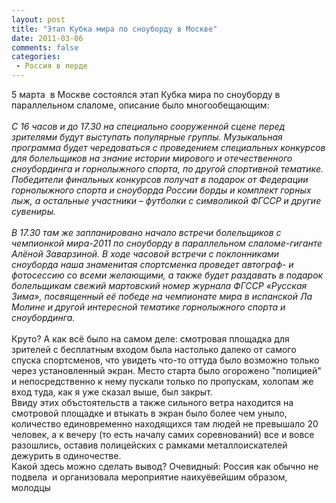 ```yaml
---
layout: post
title: "Этап Кубка мира по сноуборду в Москве"
date: 2011-03-06
comments: false
categories:
 - Россия в перде
---
```



5 марта&nbsp; в Москве состоялся этап Кубка мира по сноуборду в параллельном слаломе, описание было многообещающим:<br /><br /><cite>С  16 часов и до  17.30 на специально сооруженной сцене перед зрителями  будут выступать  популярные группы. Музыкальная программа будет  чередоваться с  проведением специальных конкурсов для болельщиков на  знание истории  мирового и отечественного сноубординга и горнолыжного  спорта, по другой  спортивной тематике.  Победители финальных конкурсов  получат в подарок  от Федерации горнолыжного спорта и сноуборда России  борды и комплект   горных лыж, а остальные участники – футболки с  символикой ФГССР и другие  сувениры.<br /><br />В 17.30 там же  запланировано начало встречи болельщиков с чемпионкой  мира-2011 по  сноуборду в параллельном слаломе-гиганте Алёной Заварзиной.  В ходе  часовой встречи с поклонниками сноуборда наша знаменитая  спортсменка  проведет автограф- и фотосессию со всеми желающими, а также  будет  раздавать в подарок болельщикам свежий мартовский  номер журнала  ФГССР  «Русская Зима», посвященный её победе на чемпионате мира в  испанской Ла  Молине и другой интересной тематике горнолыжного спорта и   сноубординга.</cite><br /><br />Круто? А как всё было на самом деле:  смотровая площадка для зрителей с бесплатным входом была настолько  далеко от самого спуска спортсменов, что увидеть что-то оттуда было  возможно только через установленный экран. Место старта было огорожено  "полицией" и непосредственно к нему пускали только по пропускам, холопам  же вход туда, как я уже сказал выше, был закрыт.<br />Ввиду этих  объстоятельств а также сильного ветра находится на смотровой площадке и  втыкать в экран было более чем уныло, количество единовременно  находящихся там людей не превышало 20 человек, а к вечеру (то есть  началу самих соревнований) все и вовсе разошлись, оставив полицейских с  рамками металлоискателей дежурить в одиночестве.<br />Какой здесь можно  сделать вывод? Очевидный: Россия как обычно не подвела&nbsp; и организовала  мероприятие наихуёвейшим образом, молодцы

